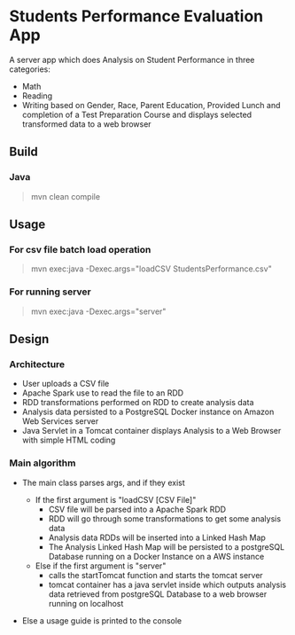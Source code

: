# Students Performance Evaluation App
A server app which does Analysis on Student Performance in three categories: 
* Math
* Reading
* Writing 
based on Gender, Race, Parent Education, Provided Lunch and completion of a Test Preparation Course 
and displays selected transformed data to a web browser

## Build
### Java
>mvn clean compile 

## Usage
### For csv file batch load operation
>mvn exec:java -Dexec.args="loadCSV StudentsPerformance.csv"

### For running server
>mvn exec:java -Dexec.args="server"

## Design
### Architecture
- User uploads a CSV file
- Apache Spark use to read the file to an RDD
- RDD transformations performed on RDD to create analysis data
- Analysis data persisted to a PostgreSQL Docker instance on Amazon Web Services server
- Java Servlet in a Tomcat container displays Analysis to a Web Browser with simple HTML coding

### Main algorithm
- The main class parses args, and if they exist
    - If the first argument is "loadCSV [CSV File]"
        - CSV file will be parsed into a Apache Spark RDD
        - RDD will go through some transformations to get some analysis data
        - Analysis data RDDs will be inserted into a Linked Hash Map
        - The Analysis Linked Hash Map will be persisted to a postgreSQL Database running on a Docker Instance on a AWS instance
    - Else if the first argument is "server"
        - calls the startTomcat function and starts the tomcat server
        - tomcat container has a java servlet inside which outputs analysis data retrieved from postgreSQL Database to a web browser running on localhost

- Else a usage guide is printed to the console